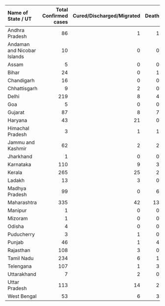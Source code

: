 | Name of State / UT          |   Total Confirmed cases |   Cured/Discharged/Migrated |   Death |
|:----------------------------|------------------------:|----------------------------:|--------:|
| Andhra Pradesh              |                      86 |                           1 |       1 |
| Andaman and Nicobar Islands |                      10 |                           0 |       0 |
| Assam                       |                       5 |                           0 |       0 |
| Bihar                       |                      24 |                           0 |       1 |
| Chandigarh                  |                      16 |                           0 |       0 |
| Chhattisgarh                |                       9 |                           2 |       0 |
| Delhi                       |                     219 |                           8 |       4 |
| Goa                         |                       5 |                           0 |       0 |
| Gujarat                     |                      87 |                           8 |       7 |
| Haryana                     |                      43 |                          21 |       0 |
| Himachal Pradesh            |                       3 |                           1 |       1 |
| Jammu and Kashmir           |                      62 |                           2 |       2 |
| Jharkhand                   |                       1 |                           0 |       0 |
| Karnataka                   |                     110 |                           9 |       3 |
| Kerala                      |                     265 |                          25 |       2 |
| Ladakh                      |                      13 |                           3 |       0 |
| Madhya Pradesh              |                      99 |                           0 |       6 |
| Maharashtra                 |                     335 |                          42 |      13 |
| Manipur                     |                       1 |                           0 |       0 |
| Mizoram                     |                       1 |                           0 |       0 |
| Odisha                      |                       4 |                           0 |       0 |
| Puducherry                  |                       3 |                           1 |       0 |
| Punjab                      |                      46 |                           1 |       4 |
| Rajasthan                   |                     108 |                           3 |       0 |
| Tamil Nadu                  |                     234 |                           6 |       1 |
| Telengana                   |                     107 |                           1 |       3 |
| Uttarakhand                 |                       7 |                           2 |       0 |
| Uttar Pradesh               |                     113 |                          14 |       2 |
| West Bengal                 |                      53 |                           6 |       3 |